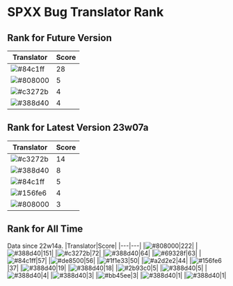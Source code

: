 # SPXX Bug Translator Rank
## Rank for Future Version
|Translator|Score|
|---|---|
|![#84c1ff](https://img.shields.io/static/v1?label=&message=Don_Trueno&color=84c1ff&style=flat-square)|28|
|![#808000](https://img.shields.io/static/v1?label=&message=Olvcpr423&color=808000&style=flat-square)|5|
|![#c3272b](https://img.shields.io/static/v1?label=&message=LeYangZi&color=c3272b&style=flat-square)|4|
|![#388d40](https://img.shields.io/static/v1?label=&message=Hatsuki_kiri&color=388d40&style=flat-square)|4|
## Rank for Latest Version 23w07a
|Translator|Score|
|---|---|
|![#c3272b](https://img.shields.io/static/v1?label=&message=LeYangZi&color=c3272b&style=flat-square)|14|
|![#388d40](https://img.shields.io/static/v1?label=&message=Hatsuki_kiri&color=388d40&style=flat-square)|8|
|![#84c1ff](https://img.shields.io/static/v1?label=&message=Don_Trueno&color=84c1ff&style=flat-square)|5|
|![#156fe6](https://img.shields.io/static/v1?label=&message=Lakeus&color=156fe6&style=flat-square)|4|
|![#808000](https://img.shields.io/static/v1?label=&message=Olvcpr423&color=808000&style=flat-square)|3|
## Rank for All Time
Data since 22w14a.
|Translator|Score|
|---|---|
|![#808000](https://img.shields.io/static/v1?label=&message=Olvcpr423&color=808000&style=flat-square)|222|
|![#388d40](https://img.shields.io/static/v1?label=&message=Hatsuki_kiri&color=388d40&style=flat-square)|151|
|![#c3272b](https://img.shields.io/static/v1?label=&message=LeYangZi&color=c3272b&style=flat-square)|72|
|![#388d40](https://img.shields.io/static/v1?label=&message=yzy32767&color=388d40&style=flat-square)|64|
|![#69328f](https://img.shields.io/static/v1?label=&message=Ricolove&color=69328f&style=flat-square)|63|
|![#84c1ff](https://img.shields.io/static/v1?label=&message=Don_Trueno&color=84c1ff&style=flat-square)|57|
|![#de8500](https://img.shields.io/static/v1?label=&message=AkashaMCPK&color=de8500&style=flat-square)|56|
|![#1f1e33](https://img.shields.io/static/v1?label=&message=DrLee_lihr&color=1f1e33&style=flat-square)|50|
|![#a2d2e2](https://img.shields.io/static/v1?label=&message=NoMathExpectation&color=a2d2e2&style=flat-square)|44|
|![#156fe6](https://img.shields.io/static/v1?label=&message=Lakeus&color=156fe6&style=flat-square)|37|
|![#388d40](https://img.shields.io/static/v1?label=&message=dianliang&color=388d40&style=flat-square)|19|
|![#388d40](https://img.shields.io/static/v1?label=&message=KK899&color=388d40&style=flat-square)|18|
|![#2b93c0](https://img.shields.io/static/v1?label=&message=Light_Beacon&color=2b93c0&style=flat-square)|5|
|![#388d40](https://img.shields.io/static/v1?label=&message=KatMelon&color=388d40&style=flat-square)|5|
|![#388d40](https://img.shields.io/static/v1?label=&message=PercyDan&color=388d40&style=flat-square)|4|
|![#388d40](https://img.shields.io/static/v1?label=&message=KaplanSteve&color=388d40&style=flat-square)|3|
|![#bb45ee](https://img.shields.io/static/v1?label=&message=XiTieShiZ&color=bb45ee&style=flat-square)|3|
|![#388d40](https://img.shields.io/static/v1?label=&message=Seayay&color=388d40&style=flat-square)|1|
|![#388d40](https://img.shields.io/static/v1?label=&message=lihl&color=388d40&style=flat-square)|1|